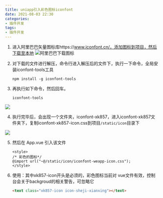 ```yaml
---
title: uniapp引入彩色图标iconfont
date: 2021-08-03 22:30
categories:
- 插件开发
tags:
- 插件开发
---
```


1. 进入阿里巴巴矢量图标库https://www.iconfont.cn/，添加图标到项目，然后下载至本地
![阿里巴巴下载图标](https://oss.xk857.com/images/20220803/9186e35bc84f4fcca798aa28002c3200.png)

2. 对下载的文件进行解压，命令行进入解压后的文件下，执行一下命令，全局安装iconfont-tools工具
    ```shell
    npm install -g iconfont-tools
    ```

3. 再执行如下命令，然后回车。
   ```shell
   iconfont-tools 
   ```

![](https://oss.xk857.com/images/20220803/3aa40f56f27c4b8e81df6b55c01fee33.png)

4. 执行完毕后，会出现一个文件夹，iconfont-xk857，进入iconfont-xk857文件夹下，复制iconfont-xk857-icon.css到项目`/static/icon`目录下

![](https://oss.xk857.com/images/20220803/3b30b1eda7c84661b3fe32dd96e24320.png)

5. 然后在 App.vue 引入该文件
   ```vue
   <style>
   /* 彩色的图标*/
   @import url("~@/static/icon/iconfont-weapp-icon.css");
   </style>
   ```

6. 使用：其中xk857-icon开头是必须的，彩色图标当前对 vue文件有效，控制台会关于backgroud的相关警告，可忽略它
   ```html
   <text class="xk857-icon icon-sheji-xianxing"></text>
   ```
